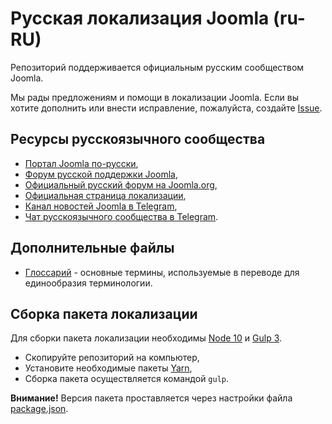 # Русская локализация Joomla (ru-RU)
Репозиторий поддерживается официальным русским сообществом Joomla.

Мы рады предложениям и помощи в локализации Joomla. Если вы хотите дополнить или внести исправление, пожалуйста, создайте [Issue](https://github.com/JPathRu/localisation/issues/new).

## Ресурсы русскоязычного сообщества
- [Портал Joomla по-русски](https://joomlaportal.ru),
- [Форум русской поддержки Joomla](https://joomlaforum.ru),
- [Официальный русский форум на Joomla.org](https://forum.joomla.org/viewforum.php?f=26),
- [Официальная страница локализации](https://joomlaportal.ru/russian-joomla),
- [Канал новостей Joomla в Telegram](https://t.me/joomlafeed),
- [Чат русскоязычного сообщества в Telegram](https://t.me/projoomla).

## Дополнительные файлы
- [Глоссарий](https://github.com/JPathRu/localisation/blob/master/glossary) - основные термины, используемые в переводе для единообразия терминологии.

## Сборка пакета локализации
Для сборки пакета локализации необходимы [Node 10](https://nodejs.org/ru/download) и [Gulp 3](https://gulpjs.com).
- Скопируйте репозиторий на компьютер,
- Установите необходимые пакеты [Yarn](https://yarnpkg.com/en/docs/install),
- Сборка пакета осуществляется командой `gulp`.

**Внимание!** Версия пакета проставляется через настройки файла [package.json](https://github.com/JPathRu/localisation/blob/master/package.json).
